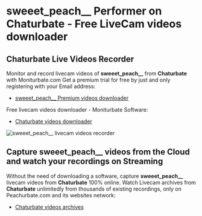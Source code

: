 # sweeet_peach__ Performer on Chaturbate - Free LiveCam videos downloader

## Chaturbate Live Videos Recorder

Monitor and record livecam videos of **sweeet_peach__** from **Chaturbate** with Moniturbate.com
Get a premium trial for free by just and only registering with your Email address:
* [sweeet_peach__ Premium videos downloader](https://moniturbate.com/request-demo-licence-key.html)

Free livecam videos downloader - Moniturbate Software:
* [Chaturbate videos downloader](https://moniturbate.com/moniturbate-download-software.html)

![sweeet_peach__ livecam videos recorder](https://peachurnet.com/templates/moniturbate-software.png)


## Capture sweeet_peach__ videos from the Cloud and watch your recordings on Streaming

Without the need of downloading a software, capture **sweeet_peach__** livecam videos from **Chaturbate** 100% online.
Watch Livecam archives from **Chaturbate** unlimitedly from thousands of existing recordings, only on Peachurbate.com and its websites network:
* [Chaturbate videos archives](https://peachurnet.com/)